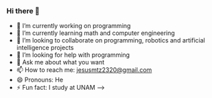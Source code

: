 ### Hi there 👋

- 🔭 I’m currently working on programming
- 🌱 I’m currently learning math and computer engineering
- 👯 I’m looking to collaborate on programming, robotics and artificial intelligence projects
- 🤔 I’m looking for help with programming
- 💬 Ask me about what you want
- 📫 How to reach me: jesusmtz2320@gmail.com
- 😄 Pronouns: He
- ⚡ Fun fact: I study at UNAM
-->
